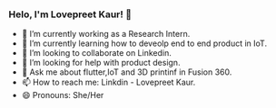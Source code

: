 ### Helo, I'm Lovepreet Kaur! 👋

- 🔭 I’m currently working as a Research Intern.
- 🌱 I’m currently learning how to deveolp end to end product in IoT.
- 👯 I’m looking to collaborate on Linkedin.
- 🤔 I’m looking for help with product design.
- 💬 Ask me about flutter,IoT and  3D printinf in Fusion 360.
- 📫 How to reach me: Linkdin - Lovepreet Kaur.
- 😄 Pronouns: She/Her


